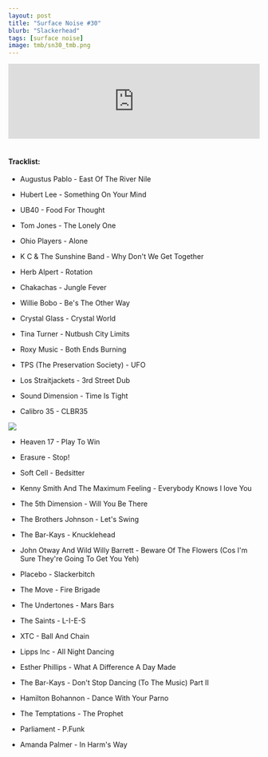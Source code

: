 ```yaml
---
layout: post
title: "Surface Noise #30"
blurb: "Slackerhead"
tags: [surface noise]
image: tmb/sn30_tmb.png
---
```


<iframe scrolling="no" id="hearthis_at_track_3028447" width="100%" height="150" src="https://hearthis.at/embed/3028447/transparent_black/?hcolor=&color=&style=2&block_size=2&block_space=1&background=1&waveform=0&cover=0&autoplay=0&css=" frameborder="0" allowtransparency allow="autoplay"><p>Listen to <a href="https://hearthis.at/zerocc/surface-noise-30-22218/" target="_blank">Surface Noise #30 (22/2/18)</a> <span>by</span><a href="https://hearthis.at/zerocc/" target="_blank" >Zero</a> <span>on</span> <a href="https://hearthis.at/" target="_blank">hearthis.at</a></p></iframe>
&nbsp;

#### Tracklist:

- Augustus Pablo - East Of The River Nile
- Hubert Lee - Something On Your Mind
- UB40 - Food For Thought

- Tom Jones - The Lonely One
- Ohio Players - Alone
- K C & The Sunshine Band - Why Don't We Get Together

- Herb Alpert - Rotation
- Chakachas - Jungle Fever
- Willie Bobo - Be's The Other Way
- Crystal Glass - Crystal World

- Tina Turner - Nutbush City Limits
- Roxy Music - Both Ends Burning
- TPS (The Preservation Society) - UFO

- Los Straitjackets - 3rd Street Dub
- Sound Dimension - Time Is Tight
- Calibro 35 - CLBR35

![](https://lh3.googleusercontent.com/Ni_EW8zkyNuyF6hASSWQp_Bhd3vmHr72YEC60-GBuGQes-YlVUDKPznWlqJCNmUE7noEhQur4d7MIFQhJrZOeJuTzuXn94Jv66ceHlfrZ8E4R94vbbDq0WEk6QCrStpfuQp4Ive-kyxbsb-19FRzKqAvVe9C9wcqnKeg_sG1y7Mj94q0jE-Cx2gDpnJ2uTI8WY-_GmbbuGVdTKrZqZ46kgS5CQkKq0_QflbkU70VxzZK2HUE2ZtgdqXVbqtCXZMHom2OAAKW0DiLmwmtRYvbxWT0sjI2Py6VzrXLGG2juVCJprKina7EyGDvW8p3HESB16t4KZNuIYuq4yCc9VRFS7V93RhUYRDxTYkmpr3T728CRfTW880_oQWPEOkgZoYQfl7CYEp5EEq22lovyvVAdjvrZD18-Xapoa4y3SxN7CJL-xSrNJc5NX0LrAMoJzBRttks4FXMI6ImPdkTDfJuSORELasFRJRGcook_9Z__Ck4JKHVgmLSDMSOQgKHO3tlzrt5YqX3giVf0lcPGhgWOqunWNXzGcugAfzhlz91UqzRyZK6TccuW_dQ0D8vcyyUkEG9ZHADSu6teRKIoJtB6P27WbPRyrd8YqJuKwpC7OmHFXe1KIxW8nZ0-g1I0wj5Mp4KB_F4ktFLeqd4TEh_dQb6=w599-h603-no)

- Heaven 17 - Play To Win
- Erasure - Stop!
- Soft Cell - Bedsitter

- Kenny Smith And The Maximum Feeling - Everybody Knows I love You
- The 5th Dimension - Will You Be There
- The Brothers Johnson - Let's Swing
- The Bar-Kays - Knucklehead

- John Otway And Wild Willy Barrett - Beware Of The Flowers (Cos I'm Sure They're Going To Get You Yeh)
- Placebo - Slackerbitch
- The Move - Fire Brigade

- The Undertones - Mars Bars
- The Saints - L-I-E-S
- XTC - Ball And Chain

- Lipps Inc - All Night Dancing
- Esther Phillips - What A Difference A Day Made
- The Bar-Kays - Don't Stop Dancing (To The Music) Part II
- Hamilton Bohannon - Dance With Your Parno

- The Temptations - The Prophet
- Parliament - P.Funk

- Amanda Palmer - In Harm's Way
